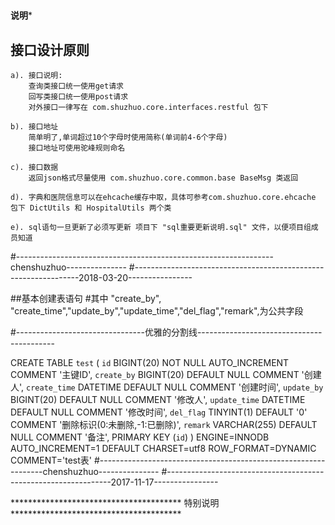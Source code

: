 
#  

**************************************说明***************************************

## 接口设计原则
	a). 接口说明:
		查询类接口统一使用get请求
		回写类接口统一使用post请求
		对外接口一律写在 com.shuzhuo.core.interfaces.restful 包下
		
	b). 接口地址
		简单明了,单词超过10个字母时使用简称(单词前4-6个字母)
		接口地址可使用驼峰规则命名
		
	c). 接口数据
		返回json格式尽量使用 com.shuzhuo.core.common.base BaseMsg 类返回
		
	d). 字典和医院信息可以在ehcache缓存中取，具体可参考com.shuzhuo.core.ehcache 包下 DictUtils 和 HospitalUtils 两个类
	
	e). sql语句一旦更新了必须写更新 项目下 "sql重要更新说明.sql" 文件，以便项目组成员知道

#----------------------------------------------------------------chenshuzhuo---------------
#----------------------------------------------------------------2018-03-20----------------  
	
##基本创建表语句
#其中 "create_by", "create_time","update_by","update_time","del_flag","remark",为公共字段

#--------------------------------优雅的分割线------------------------------------------

CREATE TABLE `test` (
  `id` BIGINT(20) NOT NULL AUTO_INCREMENT COMMENT '主键ID',
  `create_by` BIGINT(20) DEFAULT NULL COMMENT '创建人',
  `create_time` DATETIME DEFAULT NULL COMMENT '创建时间',
  `update_by` BIGINT(20) DEFAULT NULL COMMENT '修改人',
  `update_time` DATETIME DEFAULT NULL COMMENT '修改时间',
  `del_flag` TINYINT(1) DEFAULT '0' COMMENT '删除标识(0:未删除,-1:已删除)',
  `remark` VARCHAR(255) DEFAULT NULL COMMENT '备注',
  PRIMARY KEY (`id`)
) ENGINE=INNODB AUTO_INCREMENT=1 DEFAULT CHARSET=utf8 ROW_FORMAT=DYNAMIC COMMENT='test表'
#----------------------------------------------------------------chenshuzhuo---------------
#----------------------------------------------------------------2017-11-17----------------                                                                         



*************************************** 特别说明***************************************

